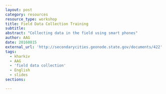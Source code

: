 ```yaml
---
layout: post
category: resources
resource_type: workshop
title: Field Data Collection Training
subtitle: 
abstract: "Collecting data in the field using smart phones"
author: AAG
date: 20160815
external_url: 'http://secondarycities.geonode.state.gov/documents/422'
tags:
  - kharkiv
  - AAG
  - 'field data collection'
  - English
  - slides
sections:

---
```


